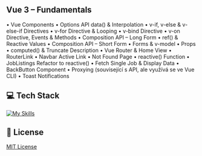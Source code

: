 ## Vue 3 – Fundamentals
• Vue Components
• Options API data() & Interpolation
• v-if, v-else & v-else-if Directives
• v-for Directive & Looping
• v-bind Directive
• v-on Directive, Events & Methods
• Composition API – Long Form
• ref() & Reactive Values
• Composition API – Short Form
• Forms & v-model
• Props
• computed() & Truncate Description
• Vue Router & Home View
• RouterLink
• Navbar Active Link
• Not Found Page
• reactive() Function
• JobListings Refactor to reactive()
• Fetch Single Job & Display Data
• BackButton Component
• Proxying (související s API, ale využívá se ve Vue CLI)
• Toast Notifications

## 💻 Tech Stack
[![My Skills](https://skillicons.dev/icons?i=javascript,vue,tailwind)](https://skillicons.dev)

## 🔐 License
[MIT License](LICENSE) 